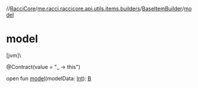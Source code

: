 //[RacciCore](../../../index.md)/[me.racci.raccicore.api.utils.items.builders](../index.md)/[BaseItemBuilder](index.md)/[model](model.md)

# model

[jvm]\

@Contract(value = "_ -&gt; this")

open fun [model](model.md)(modelData: [Int](https://kotlinlang.org/api/latest/jvm/stdlib/kotlin/-int/index.html)): [B](index.md)
